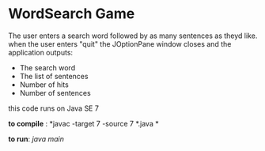 # WordSearch Game

The user enters a search word followed by as many sentences as theyd like. 
when the user enters "quit" the JOptionPane window closes and the application outputs:
* The search word
* The list of sentences
* Number of hits
* Number of sentences

this code runs on Java SE 7

**to compile** : *javac -target 7 -source 7  \*.java *

**to run**: *java main*
